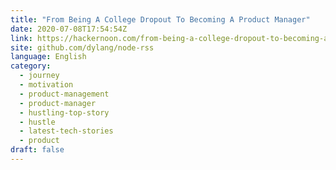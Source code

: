 ```yaml
---
title: "From Being A College Dropout To Becoming A Product Manager"
date: 2020-07-08T17:54:54Z
link: https://hackernoon.com/from-being-a-college-dropout-to-becoming-a-product-manager-jf1o3y57?source=rss&utm_medium=RSS&utm_source=news.12bit.vn
site: github.com/dylang/node-rss
language: English
category:
  - journey
  - motivation
  - product-management
  - product-manager
  - hustling-top-story
  - hustle
  - latest-tech-stories
  - product
draft: false
---
```

